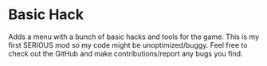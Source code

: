 # Basic Hack

Adds a menu with a bunch of basic hacks and tools for the game.
This is my first SERIOUS mod so my code might be unoptimized/buggy.
Feel free to check out the GitHub and make contributions/report any bugs you find.
